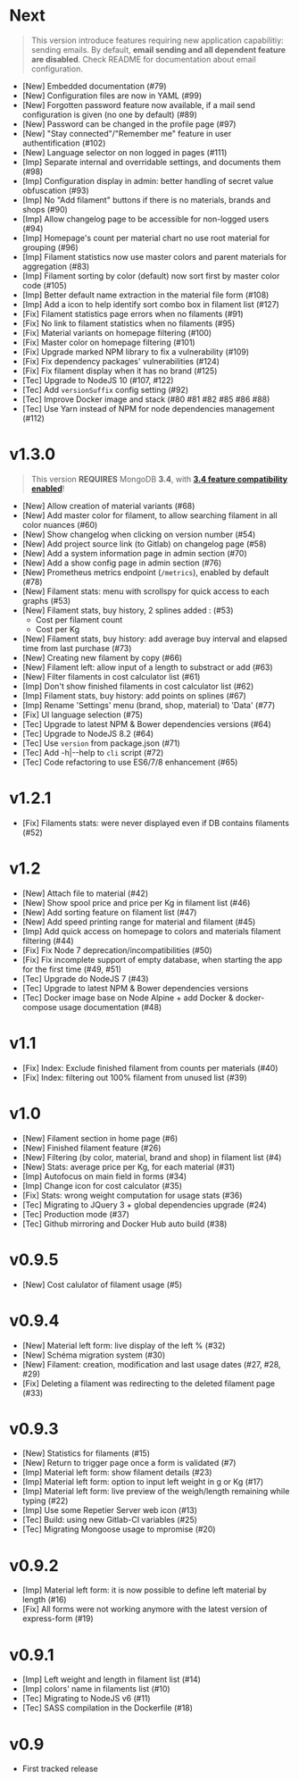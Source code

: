 # Next

> This version introduce features requiring new application capabilitiy: sending emails. 
> By default, **email sending and all dependent feature are disabled**.
> Check README for documentation about email configuration.

- [New] Embedded documentation (#79)
- [New] Configuration files are now in YAML (#99)
- [New] Forgotten password feature now available, if a mail send configuration is given (no one by default) (#89)
- [New] Password can be changed in the profile page (#97)
- [New] "Stay connected"/"Remember me" feature in user authentification (#102)
- [New] Language selector on non logged in pages (#111)
- [Imp] Separate internal and overridable settings, and documents them (#98)
- [Imp] Configuration display in admin: better handling of secret value obfuscation (#93)
- [Imp] No "Add filament" buttons if there is no materials, brands and shops (#90)
- [Imp] Allow changelog page to be accessible for non-logged users (#94)
- [Imp] Homepage's count per material chart no use root material for grouping (#96)
- [Imp] Filament statistics now use master colors and parent materials for aggregation (#83)
- [Imp] Filament sorting by color (default) now sort first by master color code (#105)
- [Imp] Better default name extraction in the material file form (#108)
- [Imp] Add a icon to help identify sort combo box in filament list (#127)
- [Fix] Filament statistics page errors when no filaments (#91)
- [Fix] No link to filament statistics when no filaments (#95)
- [Fix] Material variants on homepage filtering (#100)
- [Fix] Master color on homepage filtering (#101)
- [Fix] Upgrade marked NPM library to fix a vulnerability (#109)
- [Fix] Fix dependency packages' vulnerabilities (#124)
- [Fix] Fix filament display when it has no brand (#125)
- [Tec] Upgrade to NodeJS 10 (#107, #122)
- [Tec] Add `versionSuffix` config setting (#92)
- [Tec] Improve Docker image and stack (#80 #81 #82 #85 #86 #88)
- [Tec] Use Yarn instead of NPM for node dependencies management (#112)

# v1.3.0

> This version **REQUIRES** MongoDB **3.4**, with **[3.4 feature compatibility enabled](https://docs.mongodb.com/manual/reference/command/setFeatureCompatibilityVersion/)**!

- [New] Allow creation of material variants (#68)
- [New] Add master color for filament, to allow searching filament in all color nuances (#60)
- [New] Show changelog when clicking on version number (#54)
- [New] Add project source link (to Gitlab) on changelog page (#58)
- [New] Add a system information page in admin section (#70)
- [New] Add a show config page in admin section (#76)
- [New] Prometheus metrics endpoint (`/metrics`), enabled by default (#78)
- [New] Filament stats: menu with scrollspy for quick access to each graphs (#53)
- [New] Filament stats, buy history, 2 splines added : (#53)
  - Cost per filament count
  - Cost per Kg
- [New] Filament stats, buy history: add average buy interval and elapsed time from last purchase (#73)
- [New] Creating new filament by copy (#66)
- [New] Filament left: allow input of a length to substract or add (#63)
- [New] Filter filaments in cost calculator list (#61)
- [Imp] Don't show finished filaments in cost calculator list (#62)
- [Imp] Filament stats, buy history: add points on splines (#67)
- [Imp] Rename 'Settings' menu (brand, shop, material) to 'Data' (#77)
- [Fix] UI language selection (#75)
- [Tec] Upgrade to latest NPM & Bower dependencies versions (#64)
- [Tec] Upgrade to NodeJS 8.2 (#64)
- [Tec] Use `version` from package.json (#71)
- [Tec] Add -h|--help to `cli` script (#72)
- [Tec] Code refactoring to use ES6/7/8 enhancement (#65)

# v1.2.1

- [Fix] Filaments stats: were never displayed even if DB contains filaments (#52)

# v1.2

- [New] Attach file to material (#42)
- [New] Show spool price and price per Kg in filament list (#46)
- [New] Add sorting feature on filament list (#47)
- [New] Add speed printing range for material and filament (#45)
- [Imp] Add quick access on homepage to colors and materials filament filtering (#44)
- [Fix] Fix Node 7 deprecation/incompatibilities (#50)
- [Fix] Fix incomplete support of empty database, when starting the app for the first time (#49, #51)
- [Tec] Upgrade do NodeJS 7 (#43) 
- [Tec] Upgrade to latest NPM & Bower dependencies versions
- [Tec] Docker image base on Node Alpine + add Docker & docker-compose usage documentation (#48)

# v1.1

- [Fix] Index: Exclude finished filament from counts per materials (#40)
- [Fix] Index: filtering out 100% filament from unused list (#39)

# v1.0

- [New] Filament section in home page (#6)
- [New] Finished filament feature (#26)
- [New] Filtering (by color, material, brand and shop) in filament list (#4)
- [New] Stats: average price per Kg, for each material (#31)
- [Imp] Autofocus on main field in forms (#34)
- [Imp] Change icon for cost calculator (#35)
- [Fix] Stats: wrong weight computation for usage stats (#36)
- [Tec] Migrating to JQuery 3 + global dependencies upgrade (#24)
- [Tec] Production mode (#37)
- [Tec] Github mirroring and Docker Hub auto build (#38)

# v0.9.5

- [New] Cost calulator of filament usage (#5)

# v0.9.4

- [New] Material left form: live display of the left % (#32)
- [New] Schéma migration system (#30)
- [New] Filament: creation, modification and last usage dates (#27, #28, #29)
- [Fix] Deleting a filament was redirecting to the deleted filament page (#33)

# v0.9.3

- [New] Statistics for filaments (#15)
- [New] Return to trigger page once a form is validated (#7)
- [Imp] Material left form: show filament details (#23)
- [Imp] Material left form: option to input left weight in g or Kg (#17)
- [Imp] Material left form: live preview of the weigh/length remaining while typing (#22)
- [Imp] Use some Repetier Server web icon (#13)
- [Tec] Build: using new Gitlab-CI variables (#25)
- [Tec] Migrating Mongoose usage to mpromise (#20)

# v0.9.2

- [Imp] Material left form: it is now possible to define left material by length (#16)
- [Fix] All forms were not working anymore with the latest version of express-form (#19)

# v0.9.1

- [Imp] Left weight and length in filament list (#14)
- [Imp] colors' name in filaments list (#10)
- [Tec] Migrating to NodeJS v6 (#11)
- [Tec] SASS compilation in the Dockerfile (#18)

# v0.9

- First tracked release
